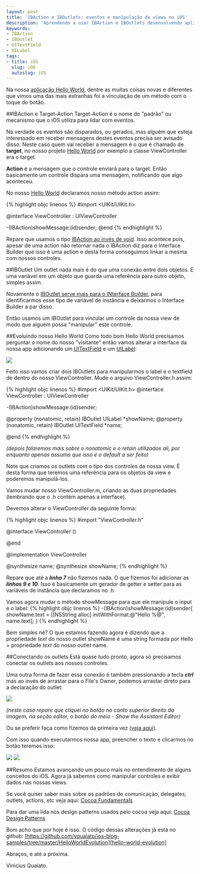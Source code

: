 ```yaml
---
layout: post
title: 'IBAction e IBOutlets: eventos e manipulação de views no iOS'
description: 'Aprendendo a usar IBAction e IBOutlets desenvolvendo aplicações iOS. Entenda como conectar controles na interface gráfica com o Controller e como manipular a interface gráfica nos Controllers'
keywords:
- IBAction
- IBOutlet
- UITextField
- UILabel
tags:
- title: iOS
  slug: iOS
  autoslug: iOS
---
```


Na nossa [aplicação Hello World][post-hello-world], dentre as muitas coisas novas e diferentes que vimos uma das mais estranhas foi a vinculação de um método com o toque do botão.

##IBAction e Target-Action
Target-Action é o nome do "padrão" ou mecanismo que o iOS utiliza para lidar com eventos.

Na verdade os eventos são disparados, ou gerados, mas alguém que esteja interessado em receber mensagens destes eventos precisa ser avisado disso. Neste caso quem vai receber a mensagem é o que é chamado de **target**, no nosso projeto [Hello World][post-hello-world] por exemplo a classe ViewController era o target.

**Action** é a mensagem que o controle enviará para o target. Então basicamente um controle dispara uma mensagem, notificando que algo aconteceu.

No nosso [Hello World][post-hello-world] declaramos nosso método action assim:

{% highlight objc linenos %}
#import <UIKit/UIKit.h>

@interface ViewController : UIViewController

-(IBAction)showMessage:(id)sender;
@end
{% endhighlight %}

Repare que usamos o tipo [IBAction ao invés de void][ibaction-void]. Isso acontece pois, apesar de uma action não retornar nada o IBAction diz para o Interface Builder que isso é uma action e desta forma conseguimos linkar a mesma com nossos controles.

##IBOutlet
Um outlet nada mais é do que uma conexão entre dois objetos. É uma variável em um objeto que guarda uma referência para outro objeto, simples assim.

Novamente o [IBOutlet serve mais para o INterface Builder][iboutlet-builder], para identificarmos esse tipo de variável de instância e deixarmos o Interface Builder a par disso.

Então usamos um IBOutlet para vincular um controle da nossa view de modo que alguém possa "manipular" este controle.

##Evoluindo nosso Hello World
Como todo bom Hello World precisamos perguntar o nome do nosso "visitante" então vamos alterar a interface da nossa app adicionando um [UITextField][uitext-ref] e um [UILabel][uilabel-ref]:

<img src="/images_posts/mudando-interface-hello-world-ios.png" class="post_img"/>

Feito isso vamos criar dois IBOutlets para manipularmos o label e o textfield de dentro do nosso ViewController. Mude o arquivo ViewController.h assim:

{% highlight objc linenos %}
#import <UIKit/UIKit.h>
@interface ViewController : UIViewController

-(IBAction)showMessage:(id)sender;

@property (nonatomic, retain) IBOutlet UILabel *showName;
@property (nonatomic, retain) IBOutlet UITextField *name;

@end
{% endhighlight %}

*(depois falaremos mais sobre o nonatomic e o retain utilizados ali, por enquanto apenas assuma que isso é o default a ser feito)*

Note que criamos os outlets com o tipo dos controles da nossa view. É desta forma que teremos uma referência para os objetos da view e poderemos manipulá-los.

Vamos mudar nosso ViewController.m, criando as duas propriedades (lembrando que o .h contém apenas a interface).

Devemos alterar o ViewController da seguinte forma:

{% highlight objc linenos %}
#import "ViewController.h"

@interface ViewController ()

@end

@implementation ViewController

@synthesize name;
@synthesize showName;
{% endhighlight %}

Repare que até a ***linha 7*** não fizemos nada. O que fizemos foi adicionar as ***linhas 9 e 10***. Isso é basicamente um gerador de getter e setter para as variáveis de instância que declaramos no .h

Vamos agora mudar o método showMessage para que ele manipule o input e o label:
{% highlight objc linenos %}
-(IBAction)showMessage:(id)sender{
    showName.text = [[NSString alloc] initWithFormat:@"Hello %@", name.text];
}
{% endhighlight %}

Bem simples né? O que estamos fazendo agora é dizendo que a propriedade *text* do nosso outlet showName é uma string formada por Hello + propriedade *text* do nosso outlet name.

##Conectando os outlets
Está quase tudo pronto, agora só precisamos conectar os outlets aos nossos controles.

Uma outra forma de fazer essa conexão é também pressionando a tecla ***ctrl*** mas ao invés de arrastar para o File's Owner, podemos arrastar direto para a declaração do outlet:

<img src="/images_posts/vinculando-outlet-com-codigo.png" class="post_img"/>

*(neste caso repare que cliquei no botão no canto superior direito da imagem, na seção editor, o botão do meio - Show the Assistant Editor)*

Ou se preferir faça como fizemos da primeira vez ([veja aqui][post-hello-world]).

Com isso quando executarmos nossa app, preencher o texto e clicarmos no botão teremos isso:

<img src="/images_posts/digitando-nome-app-ios.png" class="post_img"/>

<img src="/images_posts/exibindo-nome-app-ios.png" class="post_img"/>

##Resumo
Estamos avançando um pouco mais no entendimento de alguns conceitos do iOS. Agora já sabemos como manipular controles e exibir dados nas nossas views.

Se você quiser saber mais sobre os padrões de comunicaçào, delegates, outlets, actions, etc veja aqui: [Cocoa Fundamentals][refs]

Para dar uma lida nos design patterns usados pelo cocoa veja aqui: [Cocoa Design Patterns][patterns]

Bom acho que por hoje é isso. O código dessas alterações já está no github: [https://github.com/vquaiato/ios-blog-samples/tree/master/HelloWorldEvolution][hello-world-evolution]

Abraços, e até a próxima.

Vinicius Quaiato.

[post-hello-world]:http://viniciusquaiato.com/blog/primeiro-projeto-ios-single-view-application/
[ibaction-void]:http://developer.apple.com/library/ios/#documentation/uikit/reference/UIKitConstantsReference/Reference/reference.html
[iboutlet-builder]:http://developer.apple.com/library/ios/#documentation/uikit/reference/UIKitConstantsReference/Reference/reference.html
[uitext-ref]:https://developer.apple.com/library/ios/#DOCUMENTATION/UIKit/Reference/UITextField_Class/Reference/UITextField.html
[uilabel-ref]:https://developer.apple.com/library/ios/#DOCUMENTATION/UIKit/Reference/UITextField_Class/Reference/UITextField.html
[refs]:https://developer.apple.com/library/mac/#documentation/Cocoa/Conceptual/CocoaFundamentals/CommunicatingWithObjects/CommunicateWithObjects.html#//apple_ref/doc/uid/TP40002974-CH7-SW14
[patterns]:https://developer.apple.com/library/mac/#documentation/Cocoa/Conceptual/CocoaFundamentals/CocoaDesignPatterns/CocoaDesignPatterns.html#//apple_ref/doc/uid/TP40002974-CH6-SW6
[hello-world-evolution]:https://github.com/vquaiato/ios-blog-samples/tree/master/HelloWorldEvolution
